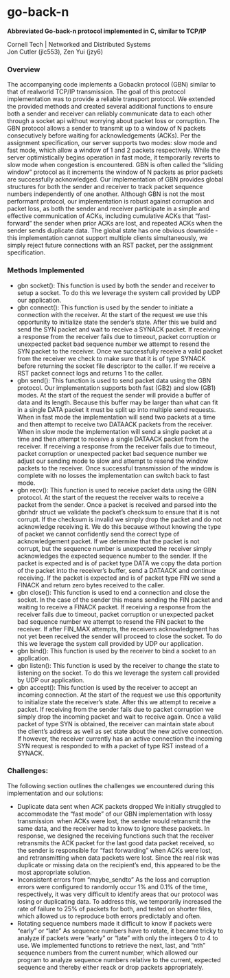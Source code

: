 # go-back-n
**Abbreviated Go-back-n protocol implemented in C, similar to TCP/IP**

Cornell Tech | Networked and Distributed Systems<br>Jon Cutler (jlc553), Zen Yui (jzy6)


### Overview
The accompanying code implements a Go­back­n protocol (GBN) similar to that of real­world TCP/IP transmission. The goal of this protocol implementation was to provide a reliable transport protocol. We extended the provided methods and created several additional functions to ensure both a sender and receiver can reliably communicate data to each other through a socket api without worrying about packet loss or corruption.
The GBN protocol allows a sender to transmit up to a window of N packets consecutively before waiting for acknowledgements (ACKs). Per the assignment specification, our server supports two modes: slow mode and fast mode, which allow a window of 1 and 2 packets respectively. While the server optimistically begins operation in fast mode, it temporarily reverts to slow mode when congestion is encountered. GBN is often called the “sliding window” protocol as it increments the window of N packets as prior packets are successfully acknowledged.
Our implementation of GBN provides global structures for both the sender and receiver to track packet sequence numbers independently of one another. Although GBN is not the most performant protocol, our implementation is robust against corruption and packet loss, as both the sender and receiver participate in a simple and effective communication of ACKs, including cumulative ACKs that “fast­forward” the sender when prior ACKs are lost, and repeated ACKs when the sender sends duplicate data. The global state has one obvious downside ­ this implementation cannot support multiple clients simultaneously, we simply reject future connections with an RST packet, per the assignment specification.

### Methods Implemented
- gbn socket(): This function is used by both the sender and receiver to setup a socket. To do this we leverage the
system call provided by UDP our application.
- gbn connect(): This function is used by the sender to initiate a connection with the receiver. At the start of the request we use this opportunity to initialize state the sender’s state. After this we build and send the SYN packet and wait to receive a SYNACK packet. If receiving a response from the receiver fails due to timeout, packet corruption or unexpected packet bad sequence number we attempt to resend the SYN packet to the receiver. Once we successfully receive a valid packet from the receiver we check to make sure that it is of type SYNACK before returning the socket file descriptor to the caller. If we receive a RST packet connect logs and returns ­1 to the caller.
- gbn send(): This function is used to send packet data using the GBN protocol. Our implementation supports both fast (GB2) and slow (GB1) modes. At the start of the request the sender will provide a buffer of data and its length. Because this buffer may be larger than what can fit in a single DATA packet it must be split up into multiple send requests. When in fast mode the implementation will send two packets at a time and then attempt to receive two DATAACK packets from the receiver. When in slow mode the implementation will send a single packet at a time and then attempt to receive a single DATAACK packet from the receiver. If receiving a response from the receiver fails due to timeout, packet corruption or unexpected packet bad sequence number we adjust our sending mode to slow and attempt to resend the window packets to the receiver. Once successful transmission of the window is complete with no losses the implementation can switch back to fast mode.
- gbn recv(): This function is used to receive packet data using the GBN protocol. At the start of the request the receiver waits to receive a packet from the sender. Once a packet is received and parsed into the gbnhdr struct we validate the packet’s checksum to ensure that it is not corrupt. If the checksum is invalid we simply drop the packet and do not acknowledge receiving it. We do this because without knowing the type of packet we cannot
confidently send the correct type of acknowledgement packet. If we determine that the packet is not corrupt, but the sequence number is unexpected the receiver simply acknowledges the expected sequence number to the sender. If the packet is expected and is of packet type DATA we copy the data portion of the packet into the receiver’s buffer, send a DATAACK and continue receiving. If the packet is expected and is of packet type FIN we send a FINACK and return zero bytes received to the caller.
- gbn close(): This function is used to end a connection and close the socket. In the case of the sender this means sending the FIN packet and waiting to receive a FINACK packet. If receiving a response from the receiver fails due to timeout, packet corruption or unexpected packet bad sequence number we attempt to resend the FIN packet to the receiver. If after FIN_MAX attempts, the receivers acknowledgment has not yet been received the sender will proceed to close the socket. To do this we leverage the system call provided by UDP our application.
- gbn bind(): This function is used by the receiver to bind a socket to an application.
- gbn listen(): This function is used by the receiver to change the state to listening on the socket. To do this we
leverage the system call provided by UDP our application.
- gbn accept(): This function is used by the receiver to accept an incoming connection. At the start of the request we use this opportunity to initialize state the receiver’s state. After this we attempt to receive a packet. If receiving from the sender fails due to packet corruption we simply drop the incoming packet and wait to receive again. Once a valid packet of type SYN is obtained, the receiver can maintain state about the client’s address as well as set state about the new active connection. If however, the receiver currently has an active connection the incoming SYN request is responded to with a packet of type RST instead of a SYNACK.


### Challenges:
The following section outlines the challenges we encountered during this implementation and our solutions:

- Duplicate data sent when ACK packets dropped
We initially struggled to accommodate the “fast mode” of our GBN implementation with lossy transmission ­ when ACKs were lost, the sender would retransmit the same data, and the receiver had to know to ignore these packets. In response, we designed the receiving functions such that the receiver retransmits the ACK packet for the last good data packet received, so the sender is responsible for “fast forwarding” when ACKs were lost, and retransmitting when data packets were lost. Since the real risk was duplicate or missing data on the recipient’s end, this appeared to be the most appropriate solution.
- Inconsistent errors from “maybe_sendto”
As the loss and corruption errors were configured to randomly occur 1% and 0.1% of the time, respectively, it was very difficult to identify areas that our protocol was losing or duplicating data. To address this, we temporarily increased the rate of failure to 25% of packets for both, and tested on shorter files, which allowed us to reproduce both errors predictably and often.
- Rotating sequence numbers made it difficult to know if packets were “early” or “late”
As sequence numbers have to rotate, it became tricky to analyze if packets were “early” or “late” with only the integers 0 to 4 to use. We implemented functions to retrieve the next, last, and “nth” sequence numbers from the current number, which allowed our program to analyze sequence numbers relative to the current, expected sequence and thereby either re­ack or drop packets appropriately.
